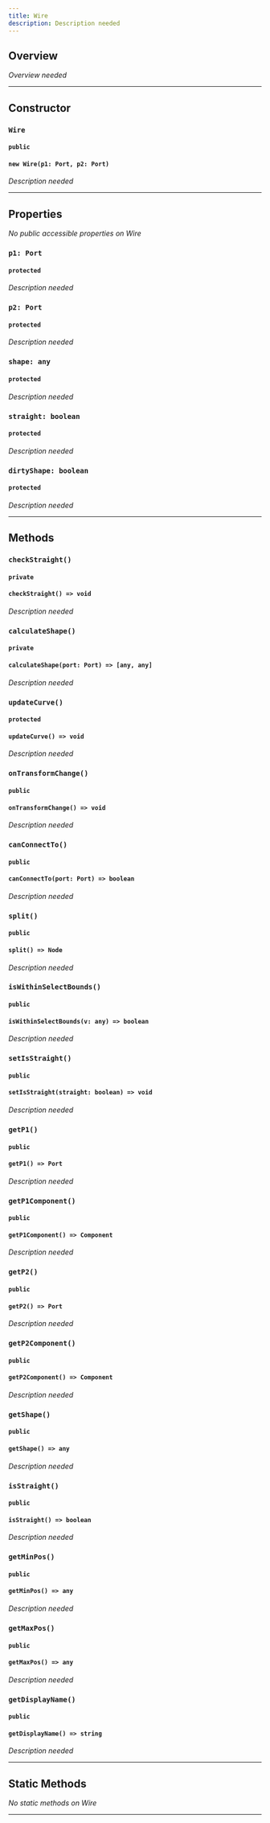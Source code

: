 ```yaml
---
title: Wire
description: Description needed
---
```



## Overview
*Overview needed*

---


## Constructor

### `Wire`
#### `public`
#### `new Wire(p1: Port, p2: Port)`
*Description needed*

---


## Properties

*No public accessible properties on Wire*

### `p1: Port`
#### `protected`
*Description needed*

### `p2: Port`
#### `protected`
*Description needed*

### `shape: any`
#### `protected`
*Description needed*

### `straight: boolean`
#### `protected`
*Description needed*

### `dirtyShape: boolean`
#### `protected`
*Description needed*

---


## Methods

### `checkStraight()`
#### `private`
#### `checkStraight() => void`
*Description needed*

### `calculateShape()`
#### `private`
#### `calculateShape(port: Port) => [any, any]`
*Description needed*

### `updateCurve()`
#### `protected`
#### `updateCurve() => void`
*Description needed*

### `onTransformChange()`
#### `public`
#### `onTransformChange() => void`
*Description needed*

### `canConnectTo()`
#### `public`
#### `canConnectTo(port: Port) => boolean`
*Description needed*

### `split()`
#### `public`
#### `split() => Node`
*Description needed*

### `isWithinSelectBounds()`
#### `public`
#### `isWithinSelectBounds(v: any) => boolean`
*Description needed*

### `setIsStraight()`
#### `public`
#### `setIsStraight(straight: boolean) => void`
*Description needed*

### `getP1()`
#### `public`
#### `getP1() => Port`
*Description needed*

### `getP1Component()`
#### `public`
#### `getP1Component() => Component`
*Description needed*

### `getP2()`
#### `public`
#### `getP2() => Port`
*Description needed*

### `getP2Component()`
#### `public`
#### `getP2Component() => Component`
*Description needed*

### `getShape()`
#### `public`
#### `getShape() => any`
*Description needed*

### `isStraight()`
#### `public`
#### `isStraight() => boolean`
*Description needed*

### `getMinPos()`
#### `public`
#### `getMinPos() => any`
*Description needed*

### `getMaxPos()`
#### `public`
#### `getMaxPos() => any`
*Description needed*

### `getDisplayName()`
#### `public`
#### `getDisplayName() => string`
*Description needed*

---


## Static Methods

*No static methods on Wire*

---
